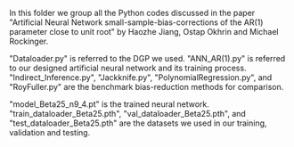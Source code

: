 In this folder we group all the Python codes discussed in the paper "Artificial Neural Network small-sample-bias-corrections of the AR(1) parameter close to unit root" by Haozhe Jiang, Ostap Okhrin and Michael Rockinger.

"Dataloader.py" is referred to the DGP we used.
"ANN_AR(1).py" is referred to our designed artificial neural network and its training process.
"Indirect_Inference.py", "Jackknife.py", "PolynomialRegression.py", and "RoyFuller.py" are the benchmark bias-reduction methods for comparison.

"model_Beta25_n9_4.pt" is the trained neural network. "train_dataloader_Beta25.pth", "val_dataloader_Beta25.pth", and "test_dataloader_Beta25.pth" are the datasets we used in our training, validation and testing.
